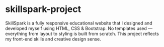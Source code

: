 # skillspark-project
SkillSpark is a fully responsive educational website that I designed and developed myself using HTML, CSS &amp; Bootstrap. No templates used — everything from layout to styling is built from scratch. This project reflects my front-end skills and creative design sense.
